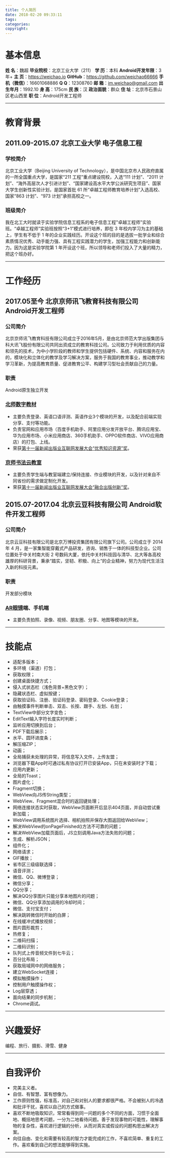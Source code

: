 ```yaml
---
title: 个人简历
date: 2018-02-20 09:33:11
tags: 
categories: 
copyright: 
---
```


# **基本信息**

**姓    名**：魏超
**毕业院校**：北京工业大学（211）
**学    历**：本科
**Android开发年限**：3年+
**主    页**：https://weichao.io
**GitHub**：https://github.com/weichao66666
**手机（微信）**：16601068886
**Q Q**：12308760
**邮    箱**：im.weichao@gmail.com
**出生年月**：1992.10
**身    高**：175cm
**民    族**：汉
**政治面貌**：群众
**住    址**：北京市石景山区老山西里
**职    位**：Android开发工程师

---

# **教育背景**

## **2011.09-2015.07           北京工业大学                          电子信息工程**
### **学校简介**
北京工业大学（Beijing University of Technology），是中国北京市人民政府直属的一所全国重点大学，是国家“211 工程”重点建设院校，入选“111 计划”、“2011 计划”、“海外高层次人才引进计划”、“国家建设高水平大学公派研究生项目”、国家大学生创新性实验计划，是国家首批 61 所“卓越工程师教育培养计划”入选高校、国家“863 计划”、“973 计划”承担高校之一。
### **班级简介**
我在北工大时就读于实验学院信息工程系的电子信息工程"卓越工程师"实验班。“卓越工程师”实验班按照“3+1”模式进行培养，即在 3 年校内学习为主的基础上，学生有不低于 1 年的企业实践经历。开设这个班的目的是选拔一批学业和综合素质情况优秀、动手能力强、具有工程实践潜力的学生，加强工程能力和创新能力。因为这是实验学院第 1 年开设这个班，所以领导和老师们投入了大量的精力，把这个班办好。

---

# **工作经历**

## **2017.05至今               北京京师讯飞教育科技有限公司          Android开发工程师**
### **公司简介**
北京京师讯飞教育科技有限公司成立于2016年5月，是由北京师范大学出版集团与科大讯飞股份有限公司共同出资成立的教育科技公司。公司致力于利用优质的内容和领先的技术，为中小学阶段的教师和学生提供包括硬件、系统、内容和服务在内的，模块化和立体化的教学及学习解决方案，服务于我国的教育事业，推动教学和学习革新，为提高教育质量、促进教育公平、构建学习型社会贡献自己的力量。
### **职责**
Android原生独立开发
### **[北师数字教材](http://www.bsszjc.com/index_new.html "http://www.bsszjc.com/index_new.html")**
* 主要负责登录、英语口语评测、英语作业3个模块的开发，以及配合前端实现分享、支付等功能。
* 负责官网和应用市场（百度手机助手、阿里应用分发开放平台、腾讯应用宝、华为应用市场、小米应用商店、360手机助手、OPPO软件商店、VIVO应用商店）的打包、上线。
* 荣获[第十一届新闻出版业互联网发展大会“优秀知识资源”奖](https://weichao-io-1257283924.cos.ap-beijing.myqcloud.com/qldownload/2018%E4%BC%98%E7%A7%80%E7%9F%A5%E8%AF%86%E8%B5%84%E6%BA%90.jpg)。

### **[京师书法云教室](http://sf.jsxfedu.com/ "http://sf.jsxfedu.com/")**
* 主要负责学生端与教室端建立/保持连接、作业模块的开发，以及针对来自不同省份的需求做定制化开发。
* 荣获[第十一届新闻出版业互联网发展大会“融合出版创新”奖](https://weichao-io-1257283924.cos.ap-beijing.myqcloud.com/qldownload/2018%E8%9E%8D%E5%90%88%E5%87%BA%E7%89%88%E5%88%9B%E6%96%B0.jpg)。

## **2015.07-2017.04           北京云豆科技有限公司                  Android软件开发工程师**
### **公司简介**
北京云豆科技有限公司是北京万博投资集团有限公司旗下公司。公司成立于 2014 年 4 月，是一家集智能穿戴式产品研发，咨询、销售于一体的科技型企业。公司位置处于中关村南大街 2 号数码大厦，依托中关村科技园与清华、北大等各高校雄厚的科研背景，秉承“踏实，坚韧、积极、向上”的企业精神，努力为现代生活注入新的科技元素。
### **职责**
开发部分模块
### **[AR眼镜](https://weichao-io-1257283924.cos.ap-beijing.myqcloud.com/qldownload/%E4%B8%AA%E4%BA%BA%E7%AE%80%E5%8E%86%E4%BA%91%E8%B1%86%E7%9C%BC%E9%95%9C.jpg)端、手机端**
* 主要负责拍照、录像、视频、朋友圈、分享、地图等模块的开发。

---

# **技能点**

* 适配多版本；
* 多环境（渠道）打包；
* 获取权限；
* 创建桌面快捷方式；
* 侵入式状态栏（浅色背景+黑色文字）；
* 隐藏状态栏、虚拟按键；
* 获取验证码、注册、验证码登录、密码登录、Cookie登录；
* 由触摸事件判断单击、双击、长按、跟手、左划、右划；
* TextView中部分文字变色；
* EditText输入字符长度实时判断；
* 监听应用切换到后台；
* PDF下载后展示；
* 水平、圆环进度条；
* 解压缩ZIP；
* 动画；
* 全局捕获未处理的异常，将信息写入文件，上传友盟；
* 浏览器下载App时可通过私有协议打开已安装App，只在未安装时才下载；
* 应用内更新；
* 全局的Toast；
* 图片虚化；
* Fragment切换；
* WebView向JS传String类型；
* WebView、Fragment混合时的返回键处理；
* 网络连接状态实时获取，WebView页面断开后显示404页面，并自动尝试重新加载；
* WebView调用系统图片选择、相机拍照并保存大图返回给WebView；
* 解决WebView的onPageFinished()方法不可靠的问题；
* 解决WebView加载页面后，JS立刻调用Java方法失败的问题；
* 生成、解析JSON；
* 组件化；
* 网络请求；
* GIF播放；
* 省市区三级级联选择；
* 语音评测；
* 微信、QQ、微博登录；
* 微信分享；
* QQ分享；
* 解决QQ分享图片只能分享本地图片的问题；
* 微信、QQ分享添加调用的冷却时间；
* 微信、支付宝支付；
* 解决跳转微信时开始的白屏；
* 在线缓冲式播放视频；
* 图片圆形裁剪；
* 热修复；
* 二维码扫描；
* 二维码识别；
* 队列式上传音频文件到七牛云；
* 百分比布局；
* 获取局域网中的网络服务；
* 建立WebSocket连接；
* 模拟触摸操作；
* 控制用户触摸操作权；
* Log层穿透；
* 面向结果的同步机制；
* Chrome调试。

---

# **兴趣爱好**

编程、旅行、摄影、滑雪、健身

---

# **自我评价**

* 完美主义者。
* 自信、有智慧、富有想像力。 
* 工作原则性强，标准高，对自己和对别人的要求都很严格。不会被别人的冷遇和批评干扰，喜欢以自己的方式做事。 
* 喜欢不断地吸取知识，常常看得到同一问题的多个不同的方面，习惯于全面地、概括地思考问题，一分为二地看待问题。善于发现事物的可能性，理解事物的复杂性，喜欢进行逻辑的分析，从而对真实或假设的问题构思出解决方案。
* 向往自由、变化和需要有较高的智力才能完成的工作，不喜欢简单、重复的工作。喜欢看到自己的想法能够得到实施。

---